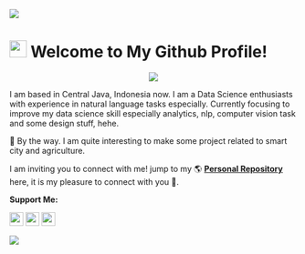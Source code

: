 <a href="#"><img src="https://ik.imagekit.io/hanifabdlh/Github/Profile_Readme/banner-hanifabd_R7i1y1GYz.jpg?ik-sdk-version=javascript-1.4.3&updatedAt=1666848674370"></a>

# <a href="#"><img src="https://media.giphy.com/media/hvRJCLFzcasrR4ia7z/giphy.gif" width="30px"></a> **Welcome to My Github Profile!**

<p align="center"><a href="#"><img src="https://media3.giphy.com/media/39GAXpLVKvYRO/giphy.gif?cid=790b761139f803533272f4a51fa1d6c773476c7fa6375f47&rid=giphy.gif&ct=g"></a></p>

I am based in Central Java, Indonesia now. I am a Data Science enthusiasts with experience in natural language tasks especially. Currently focusing to improve my data science skill especially analytics, nlp, computer vision task and some design stuff, hehe. 

👀 By the way. I am quite interesting to make some project related to smart city and agriculture.

I am inviting you to connect with me! jump to my 🌎 **[Personal Repository](https://hanifabdlh.vercel.app/)** here, it is my pleasure to connect with you 🙌.

**Support Me:**

<a href="https://sociabuzz.com/hanifabdlh"><img src="https://images.g2crowd.com/uploads/product/image/large_detail/large_detail_9077f7bd765069670bb60e47263a661f/sociabuzz.png" height="24"></a>
<a href="https://paypal.me/hanifabdlh?country.x=ID&locale.x=id_ID"><img src="https://encrypted-tbn0.gstatic.com/images?q=tbn:ANd9GcTgSBHKRqUgc9yKaKOBRcRv0fq2IWmmSh3WpA&usqp=CAU" height="24"></a>
<a href="https://buymeacoffee.com/hanifabdlh"><img src="https://jessa.blog/wp-content/uploads/2021/06/bmc-button.png" height="24"></a>

<a href="#"><img src="https://ik.imagekit.io/hanifabdlh/Github/Profile_Readme/banner-footer_V0DGMwK0p.png?ik-sdk-version=javascript-1.4.3&updatedAt=1666849808092"></a>
